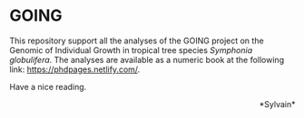 GOING
=====

This repository support all the analyses of the GOING project on the Genomic of Individual Growth in tropical tree species *Symphonia globulifera*.
The analyses are available as a numeric book at the following link: https://phdpages.netlify.com/.

Have a nice reading.

<div align="right">  *Sylvain*
